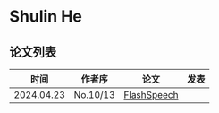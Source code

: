 # Shulin He

## 论文列表

| 时间 | 作者序 | 论文 | 发表 |
|:-:|:-:|---|---|
| 2024.04.23 | No.10/13 | [FlashSpeech](../Models/Diffusion/2024.04.23_FlashSpeech.md) |